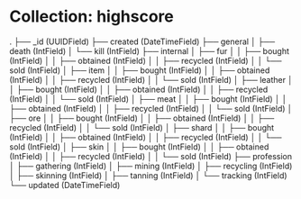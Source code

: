 # Collection: highscore


.
├── _id (UUIDField)
├── created (DateTimeField)
├── general
│   ├── death (IntField)
│   └── kill (IntField)
├── internal
│   ├── fur
│   │   ├── bought (IntField)
│   │   ├── obtained (IntField)
│   │   ├── recycled (IntField)
│   │   └── sold (IntField)
│   ├── item
│   │   ├── bought (IntField)
│   │   ├── obtained (IntField)
│   │   ├── recycled (IntField)
│   │   └── sold (IntField)
│   ├── leather
│   │   ├── bought (IntField)
│   │   ├── obtained (IntField)
│   │   ├── recycled (IntField)
│   │   └── sold (IntField)
│   ├── meat
│   │   ├── bought (IntField)
│   │   ├── obtained (IntField)
│   │   ├── recycled (IntField)
│   │   └── sold (IntField)
│   ├── ore
│   │   ├── bought (IntField)
│   │   ├── obtained (IntField)
│   │   ├── recycled (IntField)
│   │   └── sold (IntField)
│   ├── shard
│   │   ├── bought (IntField)
│   │   ├── obtained (IntField)
│   │   ├── recycled (IntField)
│   │   └── sold (IntField)
│   ├── skin
│   │   ├── bought (IntField)
│   │   ├── obtained (IntField)
│   │   ├── recycled (IntField)
│   │   └── sold (IntField)
├── profession
│   ├── gathering (IntField)
│   ├── mining (IntField)
│   ├── recycling (IntField)
│   ├── skinning (IntField)
│   ├── tanning (IntField)
│   └── tracking (IntField)
└── updated (DateTimeField)